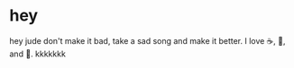 # hey
hey jude
don't make it bad,
take a sad song 
and make it better.
I love :coffee:, :pizza:, and :dancer:.
kkkkkkk
